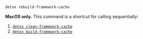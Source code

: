 
```bash
detox rebuild-framework-cache
```

**MacOS only.** This command is a shortcut for calling sequentially:

1. [`detox clean-framework-cache`](clean-framework-cache.md)
1. [`detox build-framework-cache`](build-framework-cache.md)
